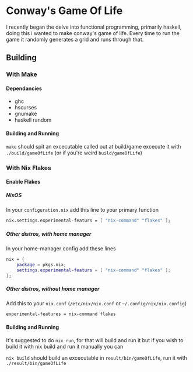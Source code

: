 # Conway's Game Of Life

I recently began the delve into functional programming, primarily haskell, doing this i wanted to make conway's game of life.
Every time to run the game it randomly generates a grid and runs through that.

## Building


### With Make

#### Dependancies

- ghc
- hscurses
- gnumake
- haskell random

#### Building and Running

`make` should spit an excecutable called out at build/game
excecute it with `./build/gameOfLife` (or if you're weird `build/gameOfLife`)

### With Nix Flakes

#### Enable Flakes

##### NixOS

In your `configuration.nix` add this line to your primary function
```nix
nix.settings.experimental-featurs = [ "nix-command" "flakes" ];
```

##### Other distros, with home manager

In your home-manager config add these lines
```nix
nix = {
    package = pkgs.nix;
    settings.experimental-featurs = [ "nix-command" "flakes" ];
};
```

##### Other distros, without home manager

Add this to your `nix.conf` (`/etc/nix/nix.conf` or `~/.config/nix/nix.config`)
```
experimental-features = nix-command flakes
```

#### Building and Running

It's suggested to do `nix run`, for that will build and run it but if you wish to build it with
nix build and run it manually you can

`nix build` should build an excecutable in `result/bin/gameOfLife`, run it with `./result/bin/gameOfLife`
